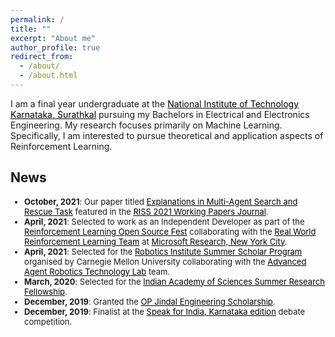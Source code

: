 ```yaml
---
permalink: /
title: ""
excerpt: "About me"
author_profile: true
redirect_from: 
  - /about/
  - /about.html
---
```

I am a final year undergraduate at the <a href="https://www.nitk.ac.in/" style="color: black; text-decoration: bold;">National Institute of Technology Karnataka, Surathkal</a> pursuing my Bachelors in Electrical and Electronics Engineering. My research focuses primarily on Machine Learning. Specifically, I am interested to pursue theoretical and application aspects of Reinforcement Learning.


## News
<font size="2"> 
<ul>
<li> <strong>October, 2021</strong>: Our paper titled <a href="https://drive.google.com/file/d/1egaAl9N5xjb0VaWj3sdye5AXDIBYc0iH/view" style="color: black; text-decoration: underline;">Explanations in Multi-Agent Search and Rescue Task</a> featured in the <a href="https://riss.ri.cmu.edu/wp-content/uploads/2021/10/2021-CMU-RoboticsInstitute_SummerScholars-WorkingPapersJournal-Sized.pdf" style="color: black; text-decoration: underline;">RISS 2021 Working Papers Journal</a>. </li>
<li> <strong>April, 2021</strong>: Selected to work as an Independent Developer as part of the <a href="https://www.microsoft.com/en-us/research/academic-program/rl-open-source-fest/" style="color: black; text-decoration: underline;">Reinforcement Learning Open Source Fest</a> collaborating with the <a href="https://www.microsoft.com/en-us/research/project/real-world-reinforcement-learning/" style="color: black; text-decoration: underline;">Real World Reinforcement Learning Team</a> at <a href="https://www.microsoft.com/en-us/research/lab/microsoft-research-new-york/" style="color: black; text-decoration: underline;">Microsoft Research, New York City</a>. </li>
<li> <strong>April, 2021</strong>: Selected for the <a href="https://riss.ri.cmu.edu/" style="color: black; text-decoration: underline;">Robotics Institute Summer Scholar Program</a> organised by Carnegie Mellon University collaborating with the <a href="https://www.ri.cmu.edu/robotics-groups/advanced-agent-robotics-technology-lab/" style="color: black; text-decoration: underline;">Advanced Agent Robotics Technology Lab</a> team.
<li> <strong>March, 2020</strong>: Selected for the <a href="https://web-japps.ias.ac.in:8443/fellowship2020/index.html" style="color: black; text-decoration: underline;">Indian Academy of Sciences Summer Research Fellowship</a>. </li>
<li> <strong>December, 2019</strong>: Granted the <a href="https://www.opjems.com/index.html" style="color: black; text-decoration: underline;">OP Jindal Engineering Scholarship</a>. </li>
<li> <strong>December, 2019</strong>: Finalist at the <a href="https://www.speakforindia.com/" style="color: black; text-decoration: underline;">Speak for India, Karnataka edition</a> debate competition. </li>
